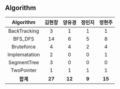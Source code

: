 ## Algorithm
|    Algorithm    | 김현창 | 양유경 | 정민지 | 정현주 |
| :-------------: | :----: | :----: | :----: | :----: |
|BackTracking|3|1|1|1|
|BFS_DFS|14|6|5|8|
|Bruteforce|4|4|2|4|
|Implematation|2|0|0|1|
|SegmentTree|3|0|0|0|
|TwoPointer|1|1|1|1|
| **합계** | **27**|**12**|**9**|**15**|

